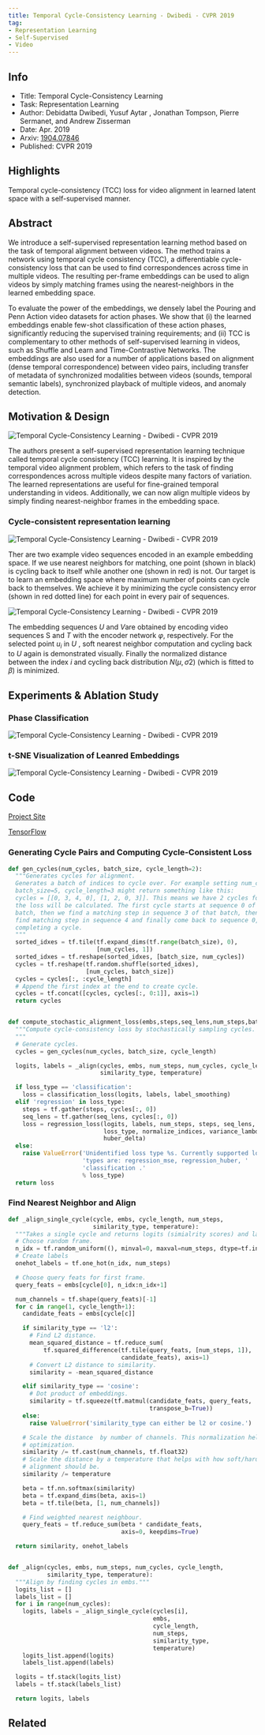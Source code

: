 ```yaml
---
title: Temporal Cycle-Consistency Learning - Dwibedi - CVPR 2019
tag:
- Representation Learning
- Self-Supervised
- Video
---
```


## Info

- Title: Temporal Cycle-Consistency Learning
- Task: Representation Learning
- Author: Debidatta Dwibedi, Yusuf Aytar , Jonathan Tompson, Pierre Sermanet, and Andrew Zisserman
- Date: Apr. 2019
- Arxiv: [1904.07846](https://arxiv.org/abs/1904.07846)
- Published: CVPR 2019



## Highlights

Temporal cycle-consistency (TCC) loss for video alignment in learned latent space with a self-supervised manner.

## Abstract

We introduce a self-supervised representation learning method based on the task of temporal alignment between videos. The method trains a network using temporal cycle consistency (TCC), a differentiable cycle-consistency loss that can be used to find correspondences across time in multiple videos. The resulting per-frame embeddings can be used to align videos by simply matching frames using the nearest-neighbors in the learned embedding space.

To evaluate the power of the embeddings, we densely label the Pouring and Penn Action video datasets for action phases. We show that (i) the learned embeddings enable few-shot classification of these action phases, significantly reducing the supervised training requirements; and (ii) TCC is complementary to other methods of self-supervised learning in videos, such as Shuffle and Learn and Time-Contrastive Networks. The embeddings are also used for a number of applications based on alignment (dense temporal correspondence) between video pairs, including transfer of metadata of synchronized modalities between videos (sounds, temporal semantic labels), synchronized playback of multiple videos, and anomaly detection.



## Motivation & Design





![Temporal Cycle-Consistency Learning - Dwibedi - CVPR 2019](https://i.imgur.com/NGSuQcC.png)



The authors present a self-supervised representation learning technique called temporal cycle consistency (TCC) learning. It is inspired by the temporal video alignment problem, which refers to the task of finding correspondences across multiple videos despite many factors of variation. The learned representations are useful for fine-grained temporal understanding in videos. Additionally, we can now align multiple videos by simply finding nearest-neighbor frames in the embedding space.



<script async src="https://pagead2.googlesyndication.com/pagead/js/adsbygoogle.js"></script>
<ins class="adsbygoogle"
     style="display:block; text-align:center;"
     data-ad-layout="in-article"
     data-ad-format="fluid"
     data-ad-client="ca-pub-4466575858054752"
     data-ad-slot="8787986126"></ins>

<script>
     (adsbygoogle = window.adsbygoogle || []).push({});
</script>


### Cycle-consistent representation learning

![Temporal Cycle-Consistency Learning - Dwibedi - CVPR 2019](https://i.imgur.com/P5a3w2W.png)



Ther are two example video sequences encoded in an example embedding space. If we use nearest neighbors for matching, one point (shown in black) is cycling back to itself while another one (shown in red) is not. Our target is to learn an embedding space where maximum number of points can cycle back to themselves. We achieve it by minimizing the cycle consistency error (shown in red dotted line) for each point in every pair of sequences.



![Temporal Cycle-Consistency Learning - Dwibedi - CVPR 2019](https://i.imgur.com/Ct2zbuA.png)



The embedding sequences $U$ and $V$are obtained by encoding video sequences S and $T$ with the encoder network $φ$, respectively. For the selected point $u_i$ in $U$ , soft nearest neighbor computation and cycling back to $U$ again is demonstrated visually. Finally the normalized distance between the index $i$ and cycling back distribution $N (μ, σ2)$ (which is fitted to $β$) is minimized.




## Experiments & Ablation Study


### Phase Classification

![Temporal Cycle-Consistency Learning - Dwibedi - CVPR 2019](https://i.imgur.com/PXThdLI.png)


### t-SNE Visualization of Leanred Embeddings

![Temporal Cycle-Consistency Learning - Dwibedi - CVPR 2019](https://i.imgur.com/7wUm5ly.png)

## Code

[Project Site](https://sites.google.com/view/temporal-cycle-consistency)

[TensorFlow](https://github.com/google-research/google-research/tree/master/tcc)


### Generating Cycle Pairs and Computing Cycle-Consistent Loss
```python
def gen_cycles(num_cycles, batch_size, cycle_length=2):
  """Generates cycles for alignment.
  Generates a batch of indices to cycle over. For example setting num_cycles=2,
  batch_size=5, cycle_length=3 might return something like this:
  cycles = [[0, 3, 4, 0], [1, 2, 0, 3]]. This means we have 2 cycles for which
  the loss will be calculated. The first cycle starts at sequence 0 of the
  batch, then we find a matching step in sequence 3 of that batch, then we
  find matching step in sequence 4 and finally come back to sequence 0,
  completing a cycle.
  """
  sorted_idxes = tf.tile(tf.expand_dims(tf.range(batch_size), 0),
                         [num_cycles, 1])
  sorted_idxes = tf.reshape(sorted_idxes, [batch_size, num_cycles])
  cycles = tf.reshape(tf.random.shuffle(sorted_idxes),
                      [num_cycles, batch_size])
  cycles = cycles[:, :cycle_length]
  # Append the first index at the end to create cycle.
  cycles = tf.concat([cycles, cycles[:, 0:1]], axis=1)
  return cycles


def compute_stochastic_alignment_loss(embs,steps,seq_lens,num_steps,batch_size,loss_type,similarity_type,num_cycles,cycle_length,temperature,label_smoothing,variance_lambda,huber_delta,normalize_indices):
  """Compute cycle-consistency loss by stochastically sampling cycles.
  """
  # Generate cycles.
  cycles = gen_cycles(num_cycles, batch_size, cycle_length)

  logits, labels = _align(cycles, embs, num_steps, num_cycles, cycle_length,
                          similarity_type, temperature)

  if loss_type == 'classification':
    loss = classification_loss(logits, labels, label_smoothing)
  elif 'regression' in loss_type:
    steps = tf.gather(steps, cycles[:, 0])
    seq_lens = tf.gather(seq_lens, cycles[:, 0])
    loss = regression_loss(logits, labels, num_steps, steps, seq_lens,
                           loss_type, normalize_indices, variance_lambda,
                           huber_delta)
  else:
    raise ValueError('Unidentified loss type %s. Currently supported loss '
                     'types are: regression_mse, regression_huber, '
                     'classification .'
                     % loss_type)
  return loss
```


<script async src="https://pagead2.googlesyndication.com/pagead/js/adsbygoogle.js"></script>
<ins class="adsbygoogle"
     style="display:block; text-align:center;"
     data-ad-layout="in-article"
     data-ad-format="fluid"
     data-ad-client="ca-pub-4466575858054752"
     data-ad-slot="8787986126"></ins>
<script>
     (adsbygoogle = window.adsbygoogle || []).push({});
</script>





### Find Nearest Neighbor and Align

```python
def _align_single_cycle(cycle, embs, cycle_length, num_steps,
                        similarity_type, temperature):
  """Takes a single cycle and returns logits (simialrity scores) and labels."""
  # Choose random frame.
  n_idx = tf.random_uniform((), minval=0, maxval=num_steps, dtype=tf.int32)
  # Create labels
  onehot_labels = tf.one_hot(n_idx, num_steps)

  # Choose query feats for first frame.
  query_feats = embs[cycle[0], n_idx:n_idx+1]

  num_channels = tf.shape(query_feats)[-1]
  for c in range(1, cycle_length+1):
    candidate_feats = embs[cycle[c]]

    if similarity_type == 'l2':
      # Find L2 distance.
      mean_squared_distance = tf.reduce_sum(
          tf.squared_difference(tf.tile(query_feats, [num_steps, 1]),
                                candidate_feats), axis=1)
      # Convert L2 distance to similarity.
      similarity = -mean_squared_distance

    elif similarity_type == 'cosine':
      # Dot product of embeddings.
      similarity = tf.squeeze(tf.matmul(candidate_feats, query_feats,
                                        transpose_b=True))
    else:
      raise ValueError('similarity_type can either be l2 or cosine.')

    # Scale the distance  by number of channels. This normalization helps with
    # optimization.
    similarity /= tf.cast(num_channels, tf.float32)
    # Scale the distance by a temperature that helps with how soft/hard the
    # alignment should be.
    similarity /= temperature

    beta = tf.nn.softmax(similarity)
    beta = tf.expand_dims(beta, axis=1)
    beta = tf.tile(beta, [1, num_channels])

    # Find weighted nearest neighbour.
    query_feats = tf.reduce_sum(beta * candidate_feats,
                                axis=0, keepdims=True)

  return similarity, onehot_labels


def _align(cycles, embs, num_steps, num_cycles, cycle_length,
           similarity_type, temperature):
  """Align by finding cycles in embs."""
  logits_list = []
  labels_list = []
  for i in range(num_cycles):
    logits, labels = _align_single_cycle(cycles[i],
                                         embs,
                                         cycle_length,
                                         num_steps,
                                         similarity_type,
                                         temperature)
    logits_list.append(logits)
    labels_list.append(labels)

  logits = tf.stack(logits_list)
  labels = tf.stack(labels_list)

  return logits, labels

```



## Related

